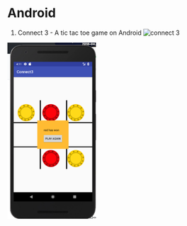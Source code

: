 # Android

1. Connect 3 - A tic tac toe game on Android
![connect 3](ImageFile/connect3.png...)

<img src="ImageFile/connect3.png" width="200">


